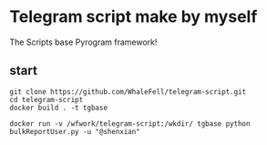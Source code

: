# Telegram script make by myself

The Scripts base Pyrogram framework!

## start

```shell
git clone https://github.com/WhaleFell/telegram-script.git
cd telegram-script
docker build . -t tgbase

docker run -v /wfwork/telegram-script:/wkdir/ tgbase python bulkReportUser.py -u "@shenxian"

```
